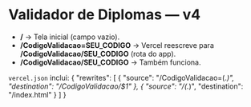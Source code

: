# Validador de Diplomas — v4
- **/**  → Tela inicial (campo vazio).
- **/CodigoValidacao=SEU_CODIGO** → Vercel reescreve para **/CodigoValidacao/SEU_CODIGO** (rota do app).
- **/CodigoValidacao/SEU_CODIGO** → Também funciona.

`vercel.json` inclui:
{
  "rewrites": [
    { "source": "/CodigoValidacao=(.*)", "destination": "/CodigoValidacao/$1" },
    { "source": "/(.*)", "destination": "/index.html" }
  ]
}
